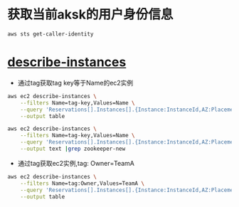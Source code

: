 # 获取当前aksk的用户身份信息
```
aws sts get-caller-identity
```

# [describe-instances](https://awscli.amazonaws.com/v2/documentation/api/latest/reference/ec2/describe-instances.html)
* 通过tag获取tag key等于Name的ec2实例
```sh
aws ec2 describe-instances \
    --filters Name=tag-key,Values=Name \
    --query 'Reservations[].Instances[].{Instance:InstanceId,AZ:Placement.AvailabilityZone,Name:Tags[?Key==`Name`]|[0].Value}' \
    --output table
```
```sh
aws ec2 describe-instances \
    --filters Name=tag-key,Values=Name \
    --query 'Reservations[].Instances[].{Instance:InstanceId,AZ:Placement.AvailabilityZone,PrivateIpAddress:PrivateIpAddress,Name:Tags[?Key==`Name`]|[0].Value}' \
    --output text |grep zookeeper-new
```

* 通过tag获取ec2实例,tag: Owner=TeamA
```sh
aws ec2 describe-instances \
    --filters Name=tag:Owner,Values=TeamA \
    --query 'Reservations[].Instances[].{Instance:InstanceId,AZ:Placement.AvailabilityZone,Name:Tags[?Key==`Name`]|[0].Value}' \
    --output table
```
